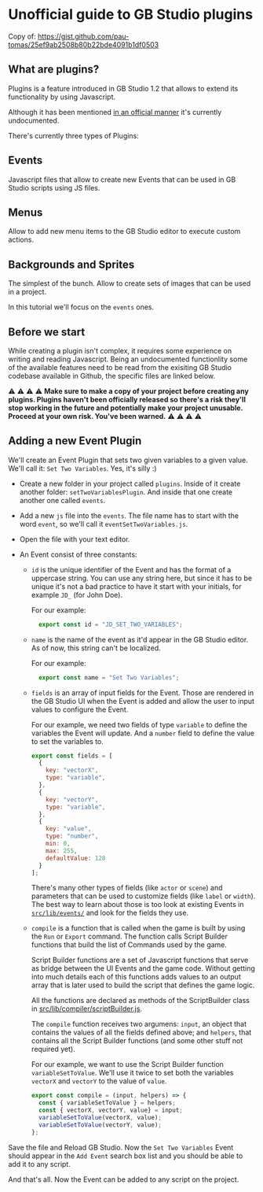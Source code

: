 # Unofficial guide to GB Studio plugins

Copy of: https://gist.github.com/pau-tomas/25ef9ab2508b80b22bde4091b1df0503

## What are plugins?

Plugins is a feature introduced in GB Studio 1.2 that allows to extend its functionality by using Javascript.

Although it has been mentioned [in an official manner](https://twitter.com/GBStudioDev/status/1206257954317570049) it's currently undocumented.

There's currently three types of Plugins: 

## Events

Javascript files that allow to create new Events that can be used in GB Studio scripts using JS files.

## Menus

Allow to add new menu items to the GB Studio editor to execute custom actions.

## Backgrounds and Sprites

The simplest of the bunch. Allow to create sets of images that can be used in a project. 

In this tutorial we'll focus on the `events` ones.

## Before we start

While creating a plugin isn't complex, it requires some experience on writing and reading Javascript. Being an undocumented functionlity some of the available features need to be read from the exisiting GB Studio codebase available in Github, the specific files are linked below. 

:warning: :warning: :warning: :warning: 
**Make sure to make a copy of your project before creating any plugins. Plugins haven't been officially released so there's a risk they'll stop working in the future and potentially make your project unusable. Proceed at your own risk. You've been warned.**
:warning: :warning: :warning: :warning:

## Adding a new Event Plugin

We'll create an Event Plugin that sets two given variables to a given value. We'll call it: `Set Two Variables`. Yes, it's silly :)

- Create a new folder in your project called `plugins`. Inside of it create another folder: `setTwoVariablesPlugin`. And inside that one create another one called `events`.

- Add a new `js` file into the `events`. The file name has to start with the word `event`, so we'll call it `eventSetTwoVariables.js`.

- Open the file with your text editor.

- An Event consist of three constants:

  - `id` is the unique identifier of the Event and has the format of a uppercase string. You can use any string here, but since it has to be unique it's not a bad practice to have it start with your initials, for example `JD_` (for John Doe).

    For our example:

    ```js
      export const id = "JD_SET_TWO_VARIABLES";
    ```

  - `name` is the name of the event as it'd appear in the GB Studio editor. As of now, this string can't be localized.

    For our example:

    ```js
      export const name = "Set Two Variables";
    ```

  - `fields` is an array of input fields for the Event. Those are rendered in the GB Studio UI when the Event is added and allow the user to input values to configure the Event.

    For our example, we need two fields of type `variable` to define the variables the Event will update. And a `number` field to define the value to set the variables to.

    ```js
    export const fields = [
      {
        key: "vectorX",
        type: "variable",
      },
      {
        key: "vectorY",
        type: "variable",
      },
      {
        key: "value",
        type: "number",
        min: 0,
        max: 255,
        defaultValue: 128
      }
    ];
    ```

    There's many other types of fields (like `actor` or `scene`) and parameters that can be used to customize fields (like `label` or `width`). The best way to learn about those is too look at existing Events in [`src/lib/events/`](https://github.com/chrismaltby/gb-studio/tree/v2beta/src/lib/events) and look for the fields they use.

  - `compile` is a function that is called when the game is built by using the `Run` or `Export` command. The function calls Script Builder functions that build the list of Commands used by the game. 
  
    Script Builder functions are a set of Javascript functions that serve as bridge between the UI Events and the game code. Without getting into much details each of this functions adds values to an output array that is later used to build the script that defines the game logic.

    All the functions are declared as methods of the ScriptBuilder class in [src/lib/compiler/scriptBuilder.js](https://github.com/chrismaltby/gb-studio/blob/v2beta/src/lib/compiler/scriptBuilder.js). 

    The `compile` function receives two argumens: `input`, an object that contains the values of all the fields defined above; and `helpers`, that contains all the Script Builder functions (and some other stuff not required yet).

    For our example, we want to use the Script Builder function `variableSetToValue`. We'll use it twice to set both the variables `vectorX` and `vectorY` to the value of `value`.

    ```js
    export const compile = (input, helpers) => {
      const { variableSetToValue } = helpers;
      const { vectorX, vectorY, value} = input;
      variableSetToValue(vectorX, value);
      variableSetToValue(vectorY, value);
    };
    ```

Save the file and Reload GB Studio. Now the `Set Two Variables` Event should appear in the `Add Event` search box list and you should be able to add it to any script. 

And that's all. Now the Event can be added to any script on the project.
